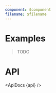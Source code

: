 ```yaml
---
component: $component
filename: $filename
---
```


<script lang="ts">
	import { ApiDocs } from 'svelte-ux';

	import api from '$lib/components/AreaStack.svelte?raw&sveld';

	import Chart, { Svg } from '$lib/components/Chart.svelte';

	import Preview from '$lib/docs/Preview.svelte';
</script>

# Examples

> TODO

# API

<ApiDocs {api} />
